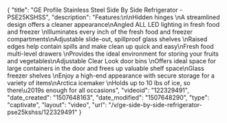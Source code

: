 {
    "title": "GE Profile Stainless Steel Side By Side Refrigerator - PSE25KSHSS",
    "description": "Features:\n\nHidden hinges \nA streamlined design offers a cleaner appearance\nAngled ALL LED lighting in fresh food and freezer \nIlluminates every inch of the fresh food and freezer compartments\nAdjustable slide-out, spillproof glass shelves \nRaised edges help contain spills and make clean up quick and easy\nFresh food multi-level drawers \nProvides the ideal environment for storing your fruits and vegetables\nAdjustable Clear Look door bins \nOffers ideal space for large containers in the door and frees up valuable shelf space\nGlass freezer shelves \nEnjoy a high-end appearance with secure storage for a variety of items\nArctica icemaker \nHolds up to 10 lbs of ice, so there\u2019s enough for all occasions",
    "videoid": "122329491",
    "date_created": "1507648163",
    "date_modified": "1507648290",
    "type": "captivate",
    "layout": "video",
    "url": "\/v\/ge-side-by-side-refrigerator-pse25kshss\/122329491"
}